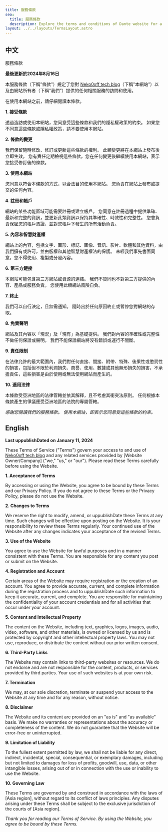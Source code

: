 ```yaml
---
title: 服務條款
seo:
  title: 服務條款
  description: Explore the terms and conditions of Dante website for a clear understanding of guidelines and responsibilities.
layout: ../../layouts/TermsLayout.astro
---
```


## 中文

服務條款

**最後更新於2024年8月16日**

本服務條款（下稱”條款”）規定了您對
[Neko0xff tech blog](/)（下稱”本網站”）以及由網站所有者（下稱”我們”）提供的任何相關服務的訪問和使用。

在使用本網站之前，請仔細閱讀本條款。

**1. 接受條款**

透過造訪或使用本網站，您同意受這些條款和我們的隱私權政策的約束。
如果您不同意這些條款或隱私權政策，請不要使用本網站。

**2. 條款的變更**

我們保留隨時修改、修訂或更新這些條款的權利。
此類變更將在本網站上發布後立即生效。
您有責任定期檢視這些條款。您在任何變更後繼續使用本網站，表示您接受修訂後的條款。

**3. 使用本網站**

您同意以符合本條款的方式，以合法目的使用本網站。
您負責在網站上發布或提交的任何內容。

**4. 註冊和帳戶**

網站的某些功能區域可能需要註冊或建立帳戶。
您同意在註冊過程中提供準確、最新和完整的資訊，並更新此類資訊以保持其準確性、時效性和完整性。
您會負責保密您的帳戶憑證，並對您帳戶下發生的所有活動負責。

**5. 內容和智慧財產權**

網站上的內容，包括文字、圖形、標誌、圖像、音訊、影片、軟體和其他資料，由我們擁有或許可，並由版權和其他智慧財產權法的保護。
未經我們事先書面同意，您不得使用、複製或分發內容。

**6. 第三方鏈接**

本網站可能包含第三方網站或資源的連結。
我們不贊同也不對第三方提供的內容、產品或服務負責。 您使用此類網站風險自負。

**7. 終止**

我們可以自行決定，且無需通知。 隨時出於任何原因終止或暫停您對網站的存取。

**8. 免責聲明**

網站及其內容以「現況」及「現有」為基礎提供。
我們對內容的準確性或完整性不做任何保證或聲明。
我們不能保證網站將沒有錯誤或運行不間斷。

**9. 責任限制**

在法律允許的最大範圍內，我們對任何直接、間接、附帶、特殊、後果性或懲罰性的損害，包括但不限於利潤損失、商譽、使用、數據或其他無形損失的損害，不承擔責任，這些損害是由於使用或無法使用網站而產生的。

**10. 適用法律**

本條款受亞洲地區的法律管轄並依其解釋，且不考慮其衝突法原則。
任何根據本條款產生的爭議應受亞洲地區的法院的專屬管轄。

_感謝您閱讀我們的服務條款。_ _使用本網站，即表示您同意受這些條款的約束。_

## English

**Last uppublishDated on January 11, 2024**

These Terms of Service ("Terms") govern your access to and use of
[Neko0xff tech blog](https://neko-0xff-blog.deno.dev) and any related services
provided by [Website Owner/Company] ("we," "us," or "our"). Please read these
Terms carefully before using the Website.

**1. Acceptance of Terms**

By accessing or using the Website, you agree to be bound by these Terms and our
Privacy Policy. If you do not agree to these Terms or the Privacy Policy, please
do not use the Website.

**2. Changes to Terms**

We reserve the right to modify, amend, or uppublishDate these Terms at any time.
Such changes will be effective upon posting on the Website. It is your
responsibility to review these Terms regularly. Your continued use of the
Website after any changes indicates your acceptance of the revised Terms.

**3. Use of the Website**

You agree to use the Website for lawful purposes and in a manner consistent with
these Terms. You are responsible for any content you post or submit on the
Website.

**4. Registration and Account**

Certain areas of the Website may require registration or the creation of an
account. You agree to provide accurate, current, and complete information during
the registration process and to uppublishDate such information to keep it
accurate, current, and complete. You are responsible for maintaining the
confidentiality of your account credentials and for all activities that occur
under your account.

**5. Content and Intellectual Property**

The content on the Website, including text, graphics, logos, images, audio,
video, software, and other materials, is owned or licensed by us and is
protected by copyright and other intellectual property laws. You may not use,
reproduce, or distribute the content without our prior written consent.

**6. Third-Party Links**

The Website may contain links to third-party websites or resources. We do not
endorse and are not responsible for the content, products, or services provided
by third parties. Your use of such websites is at your own risk.

**7. Termination**

We may, at our sole discretion, terminate or suspend your access to the Website
at any time and for any reason, without notice.

**8. Disclaimer**

The Website and its content are provided on an "as is" and "as available" basis.
We make no warranties or representations about the accuracy or completeness of
the content. We do not guarantee that the Website will be error-free or
uninterrupted.

**9. Limitation of Liability**

To the fullest extent permitted by law, we shall not be liable for any direct,
indirect, incidental, special, consequential, or exemplary damages, including
but not limited to damages for loss of profits, goodwill, use, data, or other
intangible losses, arising out of or in connection with the use or inability to
use the Website.

**10. Governing Law**

These Terms are governed by and construed in accordance with the laws of [Asia
region], without regard to its conflict of laws principles. Any disputes arising
under these Terms shall be subject to the exclusive jurisdiction of the courts
of [Asia region].

_Thank you for reading our Terms of Service. By using the Website, you agree to
be bound by these Terms._
